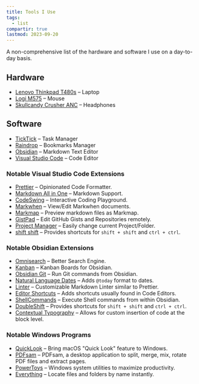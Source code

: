 ```yaml
---
title: Tools I Use
tags:
  - list
compartir: true
lastmod: 2023-09-20
---
```



A non-comprehensive list of the hardware and software I use on a day-to-day basis.

## Hardware

* [Lenovo Thinkpad T480s](https://www.notebookcheck.net/Lenovo-ThinkPad-T480s-20L8S02D00.294734.0.html) – Laptop
* [Logi M575](https://www.logitech.com/en-us/products/mice/m575-ergo-wireless-trackball) – Mouse
* [Skullcandy Crusher ANC](https://info.skullcandy.com/Support?Dest=hc%2Fen-us%2Farticles%2F360034534854-Crusher-ANC-Wireless) – Headphones

## Software

* [TickTick](https://ticktick.com/) – Task Manager
* [Raindrop](https://raindrop.io/) – Bookmarks Manager
* [Obsidian](https://obsidian.md/) – Markdown Text Editor
* [Visual Studio Code](https://code.visualstudio.com/) – Code Editor

### Notable Visual Studio Code Extensions

* [Prettier](https://marketplace.visualstudio.com/items?itemName=esbenp.prettier-vscode) – Opinionated Code Formatter.
* [Markdown All in One](https://marketplace.visualstudio.com/items?itemName=yzhang.markdown-all-in-one) – Markdown Support.
* [CodeSwing](https://marketplace.visualstudio.com/items?itemName=codespaces-Contrib.codeswing) – Interactive Coding Playground.
* [Markwhen](https://marketplace.visualstudio.com/items?itemName=Markwhen.markwhen) – View/Edit Markwhen documents.
* [Markmap](https://marketplace.visualstudio.com/items?itemName=gera2ld.markmap-vscode) – Preview markdown files as Markmap.
* [GistPad](https://marketplace.visualstudio.com/items?itemName=vsls-contrib.gistfs) – Edit GitHub Gists and Repositories remotely.
* [Project Manager](https://marketplace.visualstudio.com/items?itemName=alefragnani.project-manager) – Easily change current Project/Folder.
* [shift shift](https://marketplace.visualstudio.com/items?itemName=ahgood.shift-shift) – Provides shortcuts for `shift + shift` and `ctrl + ctrl`.

### Notable Obsidian Extensions

* [Omnisearch](https://github.com/scambier/obsidian-omnisearch) – Better Search Engine.
* [Kanban](https://github.com/mgmeyers/obsidian-kanban) – Kanban Boards for Obsidian.
* [Obsidian Git](https://github.com/denolehov/obsidian-git) – Run Git commands from Obsidian.
* [Natural Language Dates](https://github.com/argenos/nldates-obsidian) – Adds `@today` format to dates.
* [Linter](https://github.com/platers/obsidian-linter) – Customizable Markdown Linter similar to Prettier.
* [Editor Shortcuts](https://github.com/timhor/obsidian-editor-shortcuts) – Adds shortcuts usually found in Code Editors.
* [ShellCommands](https://github.com/Taitava/obsidian-shellcommands) – Execute Shell commands from within Obsidian.
* [DoubleShift](https://github.com/Qwyntex/doubleshift) – Provides shortcuts for `shift + shift` and `ctrl + ctrl`.
* [Contextual Typography](https://github.com/mgmeyers/obsidian-contextual-typography) – Allows for custom insertion of code at the block level.

### Notable Windows Programs

* [QuickLook](https://github.com/QL-Win/QuickLook) – Bring macOS "Quick Look" feature to Windows.
* [PDFsam](https://github.com/torakiki/pdfsam) – PDFsam, a desktop application to split, merge, mix, rotate PDF files and extract pages.
* [PowerToys](https://github.com/microsoft/PowerToys) – Windows system utilities to maximize productivity.
* [Everything](https://www.voidtools.com/) – Locate files and folders by name instantly.
